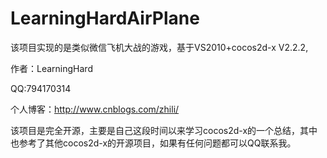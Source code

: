 LearningHardAirPlane
====================

该项目实现的是类似微信飞机大战的游戏，基于VS2010+cocos2d-x V2.2.2,

作者：LearningHard

QQ:794170314

个人博客：http://www.cnblogs.com/zhili/

该项目是完全开源，主要是自己这段时间以来学习cocos2d-x的一个总结，其中也参考了其他cocos2d-x的开源项目，如果有任何问题都可以QQ联系我。
